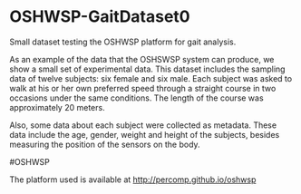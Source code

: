 # OSHWSP-GaitDataset0
Small dataset testing the OSHWSP platform for gait analysis.

As an example of the data that the OSHSWSP system can produce, we show a small set of experimental data. This dataset includes the sampling data of twelve subjects: six female and six male. Each subject was asked to walk at his or her own preferred speed through a straight course in two occasions under the same conditions. The length of the course was approximately 20 meters.

Also, some data about each subject were collected as metadata. These data include the age, gender, weight and height of the subjects, besides measuring the position of the sensors on the body.

#OSHWSP

The platform used is available at http://percomp.github.io/oshwsp
